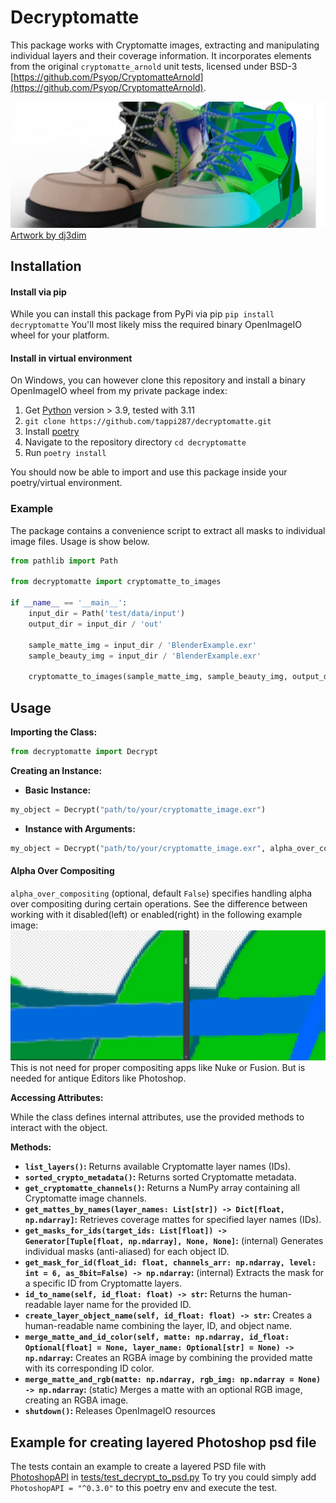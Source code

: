 # Decryptomatte

This package works with Cryptomatte images, extracting and manipulating individual layers and their coverage information. It incorporates elements from the original `cryptomatte_arnold` unit tests, licensed under BSD-3 [https://github.com/Psyop/CryptomatteArnold](https://github.com/Psyop/CryptomatteArnold).

![Example](tests/data/input/Titleimg.webp)
[Artwork by dj3dim](https://blendswap.com/blend/26178)

## Installation

#### Install via pip
While you can install this package from PyPi via pip
`pip install decryptomatte`
You'll most likely miss the required binary OpenImageIO wheel for your platform.

#### Install in virtual environment
On Windows, you can however clone this repository and install a binary OpenImageIO wheel from my private package index:
1. Get [Python](https://python.org) version > 3.9, tested with 3.11
2. `git clone https://github.com/tappi287/decryptomatte.git`
3. Install [poetry](https://python-poetry.org/docs/main/#installation)
4. Navigate to the repository directory `cd decryptomatte`
5. Run `poetry install`

You should now be able to import and use this package inside your poetry/virtual environment.

### Example

The package contains a convenience script to extract all masks to individual image files. Usage is show below.
``` python
from pathlib import Path

from decryptomatte import cryptomatte_to_images

if __name__ == '__main__':
    input_dir = Path('test/data/input')
    output_dir = input_dir / 'out'
    
    sample_matte_img = input_dir / 'BlenderExample.exr'
    sample_beauty_img = input_dir / 'BlenderExample.exr'

    cryptomatte_to_images(sample_matte_img, sample_beauty_img, output_dir=output_dir)
```

## Usage

**Importing the Class:**

```python
from decryptomatte import Decrypt
```

**Creating an Instance:**

* **Basic Instance:**

```python
my_object = Decrypt("path/to/your/cryptomatte_image.exr")
```

* **Instance with Arguments:**

```python
my_object = Decrypt("path/to/your/cryptomatte_image.exr", alpha_over_compositing=True)
```

#### Alpha Over Compositing
`alpha_over_compositing` (optional, default `False`) specifies handling alpha over compositing during certain operations.
See the difference between working with it disabled(left) or enabled(right) in the following example image:
![Example](tests/data/input/AlphaOverExample.webp)
This is not need for proper compositing apps like Nuke or Fusion. But is needed for antique Editors like Photoshop.

**Accessing Attributes:**

While the class defines internal attributes, use the provided methods to interact with the object.

**Methods:**

* **`list_layers()`:** Returns available Cryptomatte layer names (IDs).
* **`sorted_crypto_metadata()`:** Returns sorted Cryptomatte metadata.
* **`get_cryptomatte_channels()`:** Returns a NumPy array containing all Cryptomatte image channels.
* **`get_mattes_by_names(layer_names: List[str]) -> Dict[float, np.ndarray]`:** Retrieves coverage mattes for specified layer names (IDs).
* **`get_masks_for_ids(target_ids: List[float]) -> Generator[Tuple[float, np.ndarray], None, None]`:** (internal) Generates individual masks (anti-aliased) for each object ID.
* **`get_mask_for_id(float_id: float, channels_arr: np.ndarray, level: int = 6, as_8bit=False) -> np.ndarray`:** (internal) Extracts the mask for a specific ID from Cryptomatte layers.
* **`id_to_name(self, id_float: float) -> str`:** Returns the human-readable layer name for the provided ID.
* **`create_layer_object_name(self, id_float: float) -> str`:** Creates a human-readable name combining the layer, ID, and object name.
* **`merge_matte_and_id_color(self, matte: np.ndarray, id_float: Optional[float] = None, layer_name: Optional[str] = None) -> np.ndarray`:** Creates an RGBA image by combining the provided matte with its corresponding ID color.
* **`merge_matte_and_rgb(matte: np.ndarray, rgb_img: np.ndarray = None) -> np.ndarray`:** (static) Merges a matte with an optional RGB image, creating an RGBA image.
* **`shutdown()`:** Releases OpenImageIO resources

## Example for creating layered Photoshop psd file
The tests contain an example to create a layered PSD file with [PhotoshopAPI](https://github.com/EmilDohne/PhotoshopAPI)
in [tests/test_decrypt_to_psd.py](tests/test_decrypt_to_psd.py)
To try you could simply add `PhotoshopAPI = "^0.3.0"` to this poetry env and execute the test.